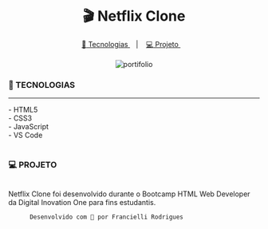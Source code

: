 <h1 align="center">
🎬 Netflix Clone
</h1>
<p align="center">
<a href="#-tecnologias">
<g-emoji class="g-emoji" alias="rocket" fallback-src="https://github.githubassets.com/images/icons/emoji/unicode/1f680.png">🚀</g-emoji>
Tecnologias
</a>
&nbsp;&nbsp;&nbsp;|&nbsp;&nbsp;&nbsp;
<a href="#-projeto">
<g-emoji class="g-emoji" alias="computer" fallback-src="https://github.githubassets.com/images/icons/emoji/unicode/1f4bb.png">💻</g-emoji>
Projeto
</a>
&nbsp;&nbsp;&nbsp;<br><br>


  
<img alt="portifolio" src="https://ik.imagekit.io/atnyozbx9v/ezgif.com-gif-maker_nU-86-Yaq.gif">



</a>




### 🚀 TECNOLOGIAS
<hr>
- HTML5 <br>
- CSS3<br>
- JavaScript<br>
- VS Code<br><br>

### 💻 PROJETO

<br>Netflix Clone foi desenvolvido durante o Bootcamp HTML Web Developer da Digital Inovation One para fins estudantis.

 


          Desenvolvido com 💜 por Francielli Rodrigues
